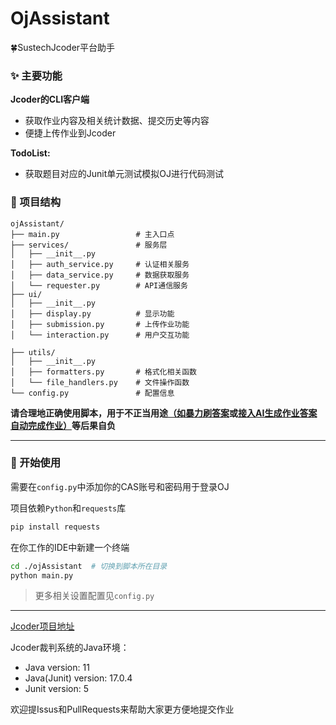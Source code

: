 # OjAssistant
🍀SustechJcoder平台助手

### ✨ 主要功能

**Jcoder的CLI客户端**
* 获取作业内容及相关统计数据、提交历史等内容
* 便捷上传作业到Jcoder

**TodoList:**
* 获取题目对应的Junit单元测试模拟OJ进行代码测试

### 📌 项目结构
```
ojAssistant/
├── main.py                 # 主入口点
├── services/               # 服务层
│   ├── __init__.py
│   ├── auth_service.py     # 认证相关服务
│   ├── data_service.py     # 数据获取服务
│   └── requester.py        # API通信服务
├── ui/
│   ├── __init__.py
│   ├── display.py          # 显示功能
│   ├── submission.py       # 上传作业功能
│   └── interaction.py      # 用户交互功能

├── utils/
│   ├── __init__.py
│   ├── formatters.py       # 格式化相关函数
│   └── file_handlers.py    # 文件操作函数
└── config.py               # 配置信息
```

**请合理地正确使用脚本，用于不正当用途[（如暴力刷答案](https://github.com/JCoder-Pro/FeedBack/issues/6)或[接入AI生成作业答案自动完成作业）](https://api-docs.deepseek.com/zh-cn/)等后果自负**
***
### 🎨 开始使用
需要在`config.py`中添加你的CAS账号和密码用于登录OJ

项目依赖`Python`和`requests`库
```bash
pip install requests
```
在你工作的IDE中新建一个终端
```bash
cd ./ojAssistant  # 切换到脚本所在目录
python main.py
```

>更多相关设置配置见`config.py`

***

[Jcoder项目地址](https://github.com/liuxukun2000/JCoder)

Jcoder裁判系统的Java环境：
* Java version: 11
* Java(Junit) version: 17.0.4
* Junit version: 5

欢迎提Issus和PullRequests来帮助大家更方便地提交作业
